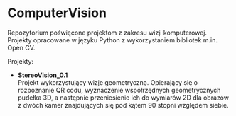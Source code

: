 # ComputerVision

Repozytorium poświęcone projektom z zakresu wizji komputerowej. Projekty opracowane w języku Python z wykorzystaniem bibliotek m.in. Open CV.

Projekty:
- **StereoVision_0.1**  
  Projekt wykorzystujący wizje geometryczną. Opierający się o rozpoznanie QR codu, wyznaczenie współrzędnych geometrycznych pudełka 3D, a następnie przeniesienie ich do wymiarów 2D dla obrazów z dwóch kamer znajdujących się pod kątem 90 stopni względem siebie.
